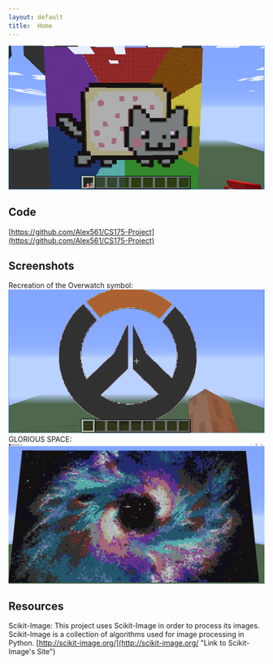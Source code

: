 ```yaml
---
layout: default
title:  Home
---
```


![](image1.png)

## Code
[https://github.com/Alex561/CS175-Project](https://github.com/Alex561/CS175-Project)

## Screenshots

Recreation of the Overwatch symbol:
![](image2.png)
GLORIOUS SPACE:
![](image3.png)



## Resources
Scikit-Image:
This project uses Scikit-Image in order to process its images. Scikit-Image is a collection of algorithms used for image processing in Python.
[http://scikit-image.org/](http://scikit-image.org/ "Link to Scikit-Image's Site")
